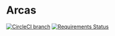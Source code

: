 # Arcas

[![CircleCI branch](https://img.shields.io/circleci/build/github/maialogic/arcas/master.svg?style=flat-square)](https://circleci.com/gh/maialogic/arcas) [![Requirements Status](https://requires.io/github/maialogic/arcas/requirements.svg?branch=master)](https://requires.io/github/maialogic/arcas/requirements/?branch=master)
